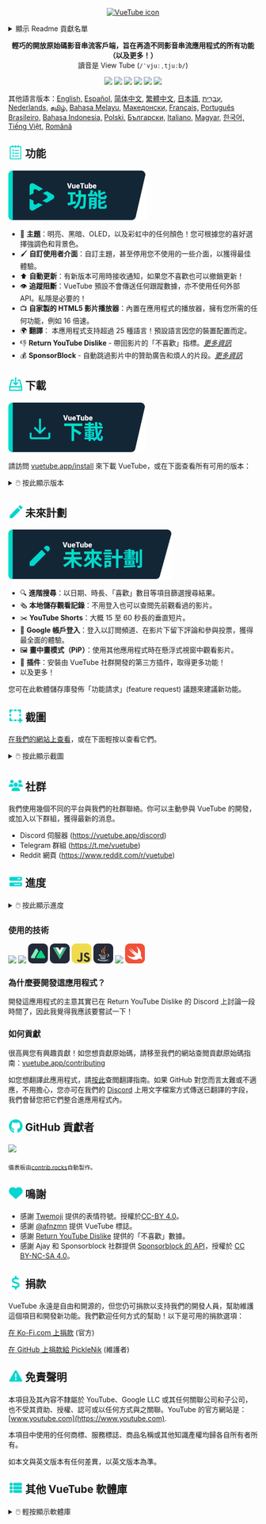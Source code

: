 <p align="center">
  <a href="https://vuetube.app/">
    <img src="https://cdn.discordapp.com/attachments/751596360108605500/980418672331988992/VueTube_Dark.svg" alt="VueTube icon" width="500"/>
  </a>
  </br>
  <details>
  <summary>顯示 Readme 貢獻名單</summary>

   <sub>標誌：<a href="https://github.com/afnzmn">@afnzmn</a></sub> </br>
  <sub>繁體中文 Readme 貢獻者：<a href="https://github.com/404-Program-not-found">@404-Program-not-found</a> 和 <a href="https://github.com/nokanol45">@nokanol45</a></sub>
  </details>

<p align="center">
<strong>輕巧的開放原始碼影音串流客戶端，旨在再造不同影音串流應用程式的所有功能（以及更多！）</strong>
</br>
讀音是 View Tube (<code>/ˈvjuːˌtjuːb/</code>)
</p>

<p align="center">
  <a href="https://github.com/VueTubeApp/VueTube/blob/main/LICENSE" alt="License"><img src="https://img.shields.io/github/license/VueTubeApp/VueTube"></img></a>
  <a href="https://github.com/VueTubeApp/VueTube/actions/workflows/ci.yml" alt="CI"><img src="https://github.com/VueTubeApp/VueTube/actions/workflows/ci.yml/badge.svg"></img></a>
  <a href="https://reddit.com/r/vuetube" alt="Reddit"><img src="https://img.shields.io/reddit/subreddit-subscribers/vuetube?label=r%2FVuetube&logo=reddit&logoColor=white"></img></a>
  <a href="https://t.me/VueTube" alt="Telegram"><img src="https://img.shields.io/endpoint?label=VueTube&url=https%3A%2F%2Ftelegram-badge-4mbpu8e0fit4.runkit.sh%2F%3Furl%3Dhttps%3A%2F%2Ft.me%2FVuetube"></img></a>
  <a href="https://discord.gg/7P8KJrdd5W" alt="Discord"><img src="https://img.shields.io/discord/946587366242533377?label=Discord&style=flat&logo=discord&logoColor=white"></img></a>
  <a href="https://twitter.com/VueTubeApp" alt="Twitter"><img src="https://img.shields.io/twitter/follow/VueTubeApp?label=Follow&style=flat&logo=twitter"></img></a>
</p>

其他語言版本：[English,](/readme.md) [Español,](readme.es.md) [简体中文,](readme.zh-hans.md) [繁體中文,](readme.zh-hant.md) [日本語,](readme.ja.md) [עִברִית,](readme.he.md) [Nederlands,](readme.nl.md) [தமிழ்,](readme.ta.md) [Bahasa Melayu,](readme.ms.md) [Македонски,](readme.mk.md) [Français,](readme.fr.md) [Português Brasileiro,](readme.pt-br.md) [Bahasa Indonesia,](readme.id.md) [Polski,](readme.pl.md) [Български,](readme.bg.md) [Italiano,](readme.it.md) [Magyar,](readme.hu.md) [한국어,](readme.kr.md) [Tiếng Việt,](readme.vi.md) [Română](readme.ro.md)

<h2 align="left">
<sub>
<img  src="../resources/readme_icon_features.png"
      height="30"
      width="30">
</sub>
功能
</h2>

<img src="../resources/readme-zh-hant/Features.zh-hant.svg" alt="VueTube icon" height="100"/>

- 🎨 **主題**：明亮、黑暗、OLED，以及彩虹中的任何顏色！您可根據您的喜好選擇強調色和背景色。
- 🖌️ **自訂使用者介面**：自訂主題，甚至停用您不使用的一些介面，以獲得最佳體驗。
- ⬆️ **自動更新**：有新版本可用時接收通知，如果您不喜歡也可以撤銷更新！
- 👁️ **追蹤阻斷**：VueTube 預設不會傳送任何跟蹤數據，亦不使用任何外部 API。私隱是必要的！
- 📺 **自家製的 HTML5 影片播放器**：內置在應用程式的播放器，擁有您所需的任何功能，例如 16 倍速。
- 🌍 **翻譯**： 本應用程式支持超過 25 種語言！預設語言因您的裝置配置而定。
- 👎 **Return YouTube Dislike** - 帶回影片的「不喜歡」指標。[_更多資訊_](https://returnyoutubedislike.com)
- 💰 **SponsorBlock** - 自動跳過影片中的贊助廣告和煩人的片段。[_更多資訊_](https://sponsor.ajay.app)

<h2 align="left">
<sub>
<img  src="../resources/readme_icon_install.png"
      height="30"
      width="30">
</sub>
下載
</h2>

<img src="../resources/readme-zh-hant/Install.zh-hant.svg" alt="VueTube icon" height="100"/>

請訪問 [vuetube.app/install](https://www.vuetube.app/install) 來下載 VueTube，或在下面查看所有可用的版本：

<details>
  <summary>🖱️ 按此顯示版本</summary>
<br />

### Android

| <a href=https://nightly.link/VueTubeApp/VueTube/workflows/ci/main/android.zip><img id="im" width="200" src=../resources/getunstable.png></a> | <a href=https://github.com/VueTubeApp/VueTube/releases/tag/0.4.2><img id="im" width="200" src=../resources/getcanary.png></a> | <a href=https://vuetube.app/install><img id="im" width="200" src=../resources/getstable.png></a> |
| ------------------------------------------------------------------------------------------------------------------------------------------- | --------------------------------------------------------------------------------------------------------------------------------------------------------------- | ----------------------------------------------------------------------------------------------- |
| 有最新的功能，並且經常有更新，但 bug 也最常見。                                                                                             | bug 比 unstable 較少，功能也比 stable 稍新。                                                                                                                    | 暫時未有 Stable 版本可用。                                             |

### iOS

| <a href=https://nightly.link/VueTubeApp/VueTube/workflows/ci/main/iOS.zip><img id="im" width="200" src=../resources/getunstable.png></a> | <a href=https://cdn.discordapp.com/attachments/949908267855921163/972164558930198528/VueTube-Canary-May-6-2022.ipa><img id="im" width="200" src=../resources/getcanary.png></a> | <a href=https://vuetube.app/install><img id="im" width="200" src=../resources/getstable.png></a> |
| --------------------------------------------------------------------------------------------------------------------------------------- | ------------------------------------------------------------------------------------------------------------------------------------------------------------------------------ | ----------------------------------------------------------------------------------------------- |
| 有最新的功能，並且經常有更新，但 bug 也最常見。                                                                                         | bug 比 unstable 較少，功能也比 stable 稍新。                                                                                                                                   | 暫時未有 Stable 版本可用。                                             |

</details>

<h2 align="left">
<sub>
<img  src="../resources/readme_icon_plans.png"
      height="30"
      width="30">
</sub>
未來計劃
</h2>

<img src="../resources/readme-zh-hant/Plans.zh-hant.svg" alt="VueTube icon" height="100"/>

- 🔍 **進階搜尋**：以日期、時長、「喜歡」數目等項目篩選搜尋結果。
- 🗞️ **本地儲存觀看記錄**：不用登入也可以查閲先前觀看過的影片。
- ✂️ **YouTube Shorts**：大概 15 至 60 秒長的垂直短片。
- 🧑 **Google 帳戶登入**：登入以訂閲頻道、在影片下留下評論和參與投票，獲得最全面的體驗。
- 🖼️ **畫中畫模式（PiP）**：使用其他應用程式時在懸浮式視窗中觀看影片。
- 🧩 **插件**：安裝由 VueTube 社群開發的第三方插件，取得更多功能！
- 以及更多！

您可在此軟體儲存庫發佈「功能請求」(feature request) 議題來建議新功能。

<h2 align="left">
<sub>
<img  src="../resources/readme_icon_screenshots.png"
      height="30"
      width="30">
</sub>
截圖
</h2>

[在我們的網站上查看](https://www.vuetube.app/info/screenshots)，或在下面輕按以查看它們。

<details>
  <summary> 🖱️ 按此顯示截圖  </summary>
<br />
  
<img src="https://vuetube.app/wtch.png" width="400">
<img src="https://vuetube.app/stng.png" width="400">
<img src="https://vuetube.app/srch.png" width="400">
     
</details>

<h2 align="left">
<sub>
<img  src="../resources/readme_icon_community.png"
      height="30"
      width="30">
</sub>
社群
</h2>

我們使用幾個不同的平台與我們的社群聯絡。你可以主動參與 VueTube 的開發，或加入以下群組，獲得最新的消息。

- Discord 伺服器 (https://vuetube.app/discord)
- Telegram 群組 (https://t.me/vuetube)
- Reddit 網頁 (https://www.reddit.com/r/vuetube)

<h2 align="left">
<sub>
<img  src="../resources/readme_icon_progress.png"
      height="30"
      width="30">
</sub>
進度
</h2>

<details>
  <summary> 🖱️ 按此顯示進度 </summary>

 <br>
 
**一般** | **播放器** | [**提取器**](https://github.com/VueTubeApp/VueTube-Extractor) |
:-: | :-: | :-: |
🟢 評論 (100%) | 🟢 播放 / 暫停 (100%) | 🟢 自動完成搜尋 (100%) |
🟢 描述 (100%) | 🟢 輕按顯示／隱藏控制項目 (100%) | 🟢 主頁 (100%) |
🟢 主頁 (100%) | 🟠 進度條／滑動條 (80%) | 🟢 搜尋 (100%)
🟢 內置 RYD (100%) | 🟠 全螢幕 (80%) | 🟠 影片資訊 (60%) |
🟢 主題 (100%) | 🟠 畫質選擇 (50%) | 🔴 頻道 (0%) |
🟢 觀看頁 (100%) | 🔴 迷你播放器 (0%) | 🔴 評論 (0%) |
🟠 內置 Sponsorblock (95%) | 🔴 背景播放 (0%) | 🔴 即時通訊 (0%) |
🟠 自動更新 (50%) | 🔴 畫中畫 (0%) | 🔴 熱門內容 (0%)
🟠 頻道頁 (50%) |  🔴 字幕 (0%) | 🔴 互動 (0%) |
🟠 社群帖子 (10%) | 🔴 資訊卡 (0%) | 🔴 播放清單 (0%) |
🟠 可自訂的 Shorts 介面 (10%) |  | 🔴 通知 (0%)
🟠 可自訂的 YT Music 介面 (10%) |  | 🔴 登入 (0%)
🟠 可自訂的介面 (30%) |  |  |
🟠 媒體庫頁 (10%) |  |  |
🟠 評論回覆 (50%) |  |  |
🟠 第三方插件 (40%) |  |  |
🟠 VueTube 播放器 (參見右邊進度) |  |  |
🟠 VueTube 提取器 (參見右邊進度) |  |  |
🔴 本地儲存觀看記錄 (0%) |  |  |
🔴 訂閲項目頁 |  |  |
🔴 支援其他平台 (0%) |  |  |
  
</details>

### 使用的技術

<a href="https://capacitorjs.com/solution/vue"><img src="https://cdn.discordapp.com/attachments/953538236716814356/955694368742834176/Capacitator-Dark.svg" height=40/></a> <a href="https://vuetifyjs.com/"><img src="https://cdn.discordapp.com/attachments/810799100940255260/973719873467342908/Vuetify-Dark.svg" height=40/></a> <a href="https://nuxtjs.org/"><img src="https://github.com/tandpfun/skill-icons/raw/main/icons/NuxtJS-Dark.svg" height=40/></a> <a href="https://vuejs.org/"><img src="https://github.com/tandpfun/skill-icons/raw/main/icons/VueJS-Dark.svg" height=40/></a> <a href="https://javascript.com/"><img src="https://github.com/tandpfun/skill-icons/raw/main/icons/JavaScript.svg" height=40/></a> <a href="https://java.com/"><img src="https://github.com/tandpfun/skill-icons/raw/main/icons/Java-Dark.svg" height=40/></a> <a href="https://gradle.com/"><img src="https://cdn.discordapp.com/attachments/810799100940255260/955691550560636958/Gradle.svg" height=40/></a> <a href="https://developer.apple.com/swift/"><img src="https://github.com/tandpfun/skill-icons/raw/main/icons/Swift.svg" height=40/></a>

### 為什麼要開發這應用程式？

開發這應用程式的主意其實已在 Return YouTube Dislike 的 Discord 上討論一段時間了，因此我覺得我應該要嘗試一下！

### 如何貢獻

很高興您有興趣貢獻！如您想貢獻原始碼，請移至我們的網站查閲貢獻原始碼指南：[vuetube.app/contributing](https://www.vuetube.app/contributing)

如您想翻譯此應用程式，請[按此](/NUXT/plugins/languages)查閲翻譯指南。如果 GitHub 對您而言太難或不適應，不用擔心，您亦可在我們的 [Discord](https://vuetube.app/discord) 上用文字檔案方式傳送已翻譯的字段，我們會替您把它們整合進應用程式內。

<h2 align="left">
<sub>
<img  src="../resources/readme_icon_github.png"
      height="30"
      width="30">
</sub>
GitHub 貢獻者
</h2>

<a href="https://github.com/VueTubeApp/VueTube/graphs/contributors">
  <img src="https://contrib.rocks/image?repo=VueTubeApp/VueTube" />
</a>

<sub>儀表板由[contrib.rocks](https://contrib.rocks)自動製作。</sub>

<h2 align="left">
<sub>
<img  src="../resources/readme_icon_acknowledgements.png"
      height="30"
      width="30">
</sub>
鳴謝
</h2>

- 感謝 [Twemoji](https://twemoji.twitter.com/) 提供的表情符號。授權於[CC-BY 4.0](https://creativecommons.org/licenses/by/4.0/)。
- 感謝 [@afnzmn](https://github.com/afnzmn) 提供 VueTube 標誌。
- 感謝 [Return YouTube Dislike](https://returnyoutubedislike.com) 提供的「不喜歡」數據。
- 感謝 Ajay 和 Sponsorblock 社群提供 [Sponsorblock 的 API](https://sponsor.ajay.app/)，授權於 [CC BY-NC-SA 4.0](https://creativecommons.org/licenses/by-nc-sa/4.0/)。

<h2 align="left">
<sub>
<img  src="../resources/readme_icon_donate.png"
      height="30"
      width="30">
</sub>
捐款
</h2>

VueTube 永遠是自由和開源的，但您仍可捐款以支持我們的開發人員，幫助維護這個項目和開發新功能。我們歡迎任何方式的幫助！以下是可用的捐款選項：

[在 Ko-Fi.com 上捐款](https://ko-fi.com/vuetube) (官方)

[在 GitHub 上捐款給 PickleNik](https://github.com/sponsors/PickleNik) (維護者)

<h2 align="left">
<sub>
<img  src="../resources/readme_icon_disclaimer.png"
      height="30"
      width="30">
</sub>
免責聲明
</h2>

本項目及其內容不隸屬於 YouTube、Google LLC 或其任何關聯公司和子公司，也不受其資助、授權、認可或以任何方式與之關聯。YouTube 的官方網站是：[www.youtube.com](https://www.youtube.com).

本項目中使用的任何商標、服務標誌、商品名稱或其他知識產權均歸各自所有者所有。

如本文與英文版本有任何差異，以英文版本為準。
<h2 align="left">
<sub>
<img  src="../resources/readme_icon_otherrepos.png"
      height="30"
      width="30">
</sub>
其他 VueTube 軟體庫
</h2>

<details>
  <summary> 🖱️ 輕按顯示軟體庫 </summary>

<br>

[![VueTube Extractor](https://github-readme-stats.vercel.app/api/pin/?username=VueTubeApp&repo=VueTube-Extractor)](https://github.com/VueTubeApp/VueTube-Extractor)

**VueTube 提取器** 是一個為從串流服務中提取數據而設的函式庫，為 VueTube 應用程式所用而設。

[![VueTube Translator](https://github-readme-stats.vercel.app/api/pin/?username=VueTubeApp&repo=VueTube-Translator)](https://github.com/VueTubeApp/VueTube-Translator)

**VueTube 翻譯器** 是一個用來翻譯 GitHub 上的 JSON 或 JS 檔案等的字段和以正確的結構匯出結果的工具。此工具為輔助 VueTube 翻譯者而設，但亦可用作其他用途。

[![VueTube HTTP](https://github-readme-stats.vercel.app/api/pin/?username=VueTubeApp&repo=vuetube-http)](https://github.com/VueTubeApp/vuetube-http)

**VueTube HTTP** 是一個用作原生 HTTP 請求、檔案下載／上載和管理 Cookies 的插件。它是 Capacitor 社群的[ HTTP 項目](https://github.com/capacitor-community/http) 的分叉，擁有 VueTube 團隊的附加程式碼。

</details>
